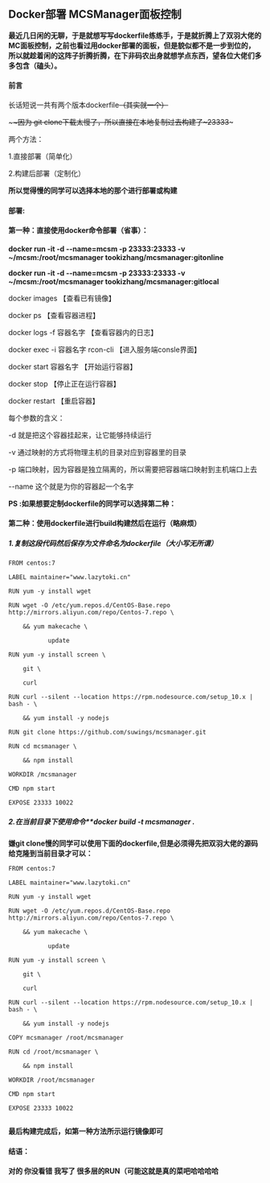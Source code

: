 ## Docker部署 MCSManager面板控制



**最近几日闲的无聊，于是就想写写dockerfile练练手，于是就折腾上了双羽大佬的MC面板控制，之前也看过用docker部署的面板，但是貌似都不是一步到位的，所以就趁着闲的这阵子折腾折腾，在下非码农出身就想学点东西，望各位大佬们多多包含（磕头）。**



#### 前言

长话短说一共有两个版本dockerfile~~（其实就一个）~~

\~~~~因为 git clone下载太慢了，所以直接在本地复制过去构建了~23333~~~

两个方法：

1.直接部署（简单化）

2.构建后部署（定制化）



**所以觉得慢的同学可以选择本地的那个进行部署或构建**

#### 部署:

####  第一种：直接使用docker命令部署（省事）：

**docker run -it -d --name=mcsm -p 23333:23333 -v ~/mcsm:/root/mcsmanager tookizhang/mcsmanager:gitonline**

**docker run -it -d --name=mcsm -p 23333:23333 -v ~/mcsm:/root/mcsmanager tookizhang/mcsmanager:gitlocal**






docker images 【查看已有镜像】

docker ps 【查看容器进程】

docker logs -f 容器名字 【查看容器内的日志】

docker exec -i 容器名字 rcon-cli 【进入服务端consle界面】

docker start 容器名字 【开始运行容器】

docker stop 【停止正在运行容器】

docker restart 【重启容器】

每个参数的含义：

-d 就是把这个容器挂起来，让它能够持续运行

-v 通过映射的方式将物理主机的目录对应到容器里的目录

-p 端口映射，因为容器是独立隔离的，所以需要把容器端口映射到主机端口上去

--name 这个就是为你的容器起一个名字



**PS :如果想要定制dockerfile的同学可以选择第二种：**

####  第二种：使用dockerfile进行build构建然后在运行（略麻烦）

##### 1.复制这段代码然后保存为文件命名为dockerfile（大小写无所谓）

```
FROM centos:7

LABEL maintainer="www.lazytoki.cn"

RUN yum -y install wget 

RUN wget -O /etc/yum.repos.d/CentOS-Base.repo http://mirrors.aliyun.com/repo/Centos-7.repo \

​    && yum makecache \

​           update

RUN yum -y install screen \

​    git \

​    curl 

RUN curl --silent --location https://rpm.nodesource.com/setup_10.x | bash - \

​    && yum install -y nodejs 	

RUN git clone https://github.com/suwings/mcsmanager.git 

RUN cd mcsmanager \

​    && npm install 

WORKDIR /mcsmanager	

CMD npm start

EXPOSE 23333 10022
```

##### 2.在当前目录下使用命令**docker build -t  mcsmanager .

**嫌git clone慢的同学可以使用下面的dockerfile,但是必须得先把双羽大佬的源码给克隆到当前目录才可以：**

```
FROM centos:7

LABEL maintainer="www.lazytoki.cn"

RUN yum -y install wget 

RUN wget -O /etc/yum.repos.d/CentOS-Base.repo http://mirrors.aliyun.com/repo/Centos-7.repo \

​    && yum makecache \

​           update

RUN yum -y install screen \

​    git \

​    curl 

RUN curl --silent --location https://rpm.nodesource.com/setup_10.x | bash - \

​    && yum install -y nodejs 	

COPY mcsmanager /root/mcsmanager

RUN cd /root/mcsmanager \

​    && npm install 

WORKDIR /root/mcsmanager

CMD npm start

EXPOSE 23333 10022


```

**最后构建完成后，如第一种方法所示运行镜像即可**



#### 结语：

**对的 你没看错 我写了 很多层的RUN（可能这就是真的菜吧哈哈哈哈**
